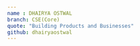 ```yaml
---
name : DHAIRYA OSTWAL
branch: CSE(Core)
quote: "Building Products and Businesses"
github: dhairyaostwal
---
```

